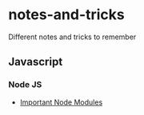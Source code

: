 # notes-and-tricks
Different notes and tricks to remember


## Javascript

### Node JS

- [Important Node Modules](https://github.com/HarisSistek/notes-and-tricks/blob/master/javascript/important-node-modules.md)
